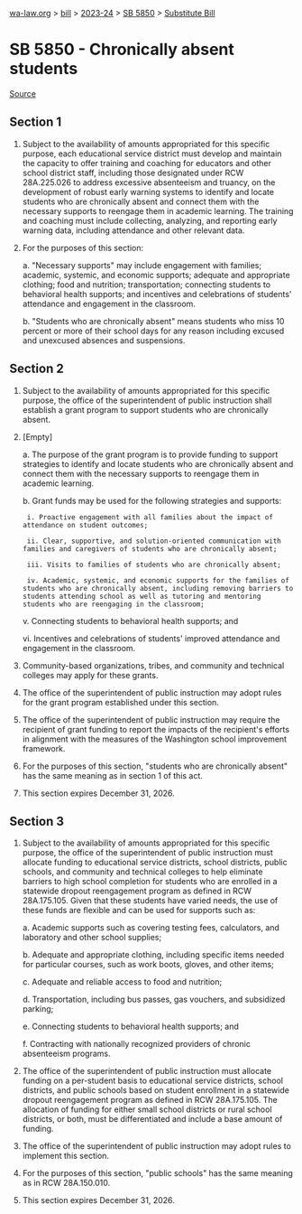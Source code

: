 [wa-law.org](/) > [bill](/bill/) > [2023-24](/bill/2023-24/) > [SB 5850](/bill/2023-24/sb/5850/) > [Substitute Bill](/bill/2023-24/sb/5850/S/)

# SB 5850 - Chronically absent students

[Source](http://lawfilesext.leg.wa.gov/biennium/2023-24/Pdf/Bills/Senate%20Bills/5850-S.pdf)

## Section 1
1. Subject to the availability of amounts appropriated for this specific purpose, each educational service district must develop and maintain the capacity to offer training and coaching for educators and other school district staff, including those designated under RCW 28A.225.026 to address excessive absenteeism and truancy, on the development of robust early warning systems to identify and locate students who are chronically absent and connect them with the necessary supports to reengage them in academic learning. The training and coaching must include collecting, analyzing, and reporting early warning data, including attendance and other relevant data.

2. For the purposes of this section:

    a. "Necessary supports" may include engagement with families; academic, systemic, and economic supports; adequate and appropriate clothing; food and nutrition; transportation; connecting students to behavioral health supports; and incentives and celebrations of students' attendance and engagement in the classroom.

    b. "Students who are chronically absent" means students who miss 10 percent or more of their school days for any reason including excused and unexcused absences and suspensions.

## Section 2
1. Subject to the availability of amounts appropriated for this specific purpose, the office of the superintendent of public instruction shall establish a grant program to support students who are chronically absent.

2. [Empty]

    a. The purpose of the grant program is to provide funding to support strategies to identify and locate students who are chronically absent and connect them with the necessary supports to reengage them in academic learning.

    b. Grant funds may be used for the following strategies and supports:

        i. Proactive engagement with all families about the impact of attendance on student outcomes;

        ii. Clear, supportive, and solution-oriented communication with families and caregivers of students who are chronically absent;

        iii. Visits to families of students who are chronically absent;

        iv. Academic, systemic, and economic supports for the families of students who are chronically absent, including removing barriers to students attending school as well as tutoring and mentoring students who are reengaging in the classroom;

    v. Connecting students to behavioral health supports; and

    vi. Incentives and celebrations of students' improved attendance and engagement in the classroom.

3. Community-based organizations, tribes, and community and technical colleges may apply for these grants.

4. The office of the superintendent of public instruction may adopt rules for the grant program established under this section.

5. The office of the superintendent of public instruction may require the recipient of grant funding to report the impacts of the recipient's efforts in alignment with the measures of the Washington school improvement framework.

6. For the purposes of this section, "students who are chronically absent" has the same meaning as in section 1 of this act.

7. This section expires December 31, 2026.

## Section 3
1. Subject to the availability of amounts appropriated for this specific purpose, the office of the superintendent of public instruction must allocate funding to educational service districts, school districts, public schools, and community and technical colleges to help eliminate barriers to high school completion for students who are enrolled in a statewide dropout reengagement program as defined in RCW 28A.175.105. Given that these students have varied needs, the use of these funds are flexible and can be used for supports such as:

    a. Academic supports such as covering testing fees, calculators, and laboratory and other school supplies;

    b. Adequate and appropriate clothing, including specific items needed for particular courses, such as work boots, gloves, and other items;

    c. Adequate and reliable access to food and nutrition;

    d. Transportation, including bus passes, gas vouchers, and subsidized parking;

    e. Connecting students to behavioral health supports; and

    f. Contracting with nationally recognized providers of chronic absenteeism programs.

2. The office of the superintendent of public instruction must allocate funding on a per-student basis to educational service districts, school districts, and public schools based on student enrollment in a statewide dropout reengagement program as defined in RCW 28A.175.105. The allocation of funding for either small school districts or rural school districts, or both, must be differentiated and include a base amount of funding.

3. The office of the superintendent of public instruction may adopt rules to implement this section.

4. For the purposes of this section, "public schools" has the same meaning as in RCW 28A.150.010.

5. This section expires December 31, 2026.
